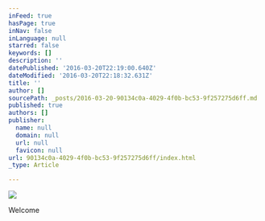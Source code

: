 ```yaml
---
inFeed: true
hasPage: true
inNav: false
inLanguage: null
starred: false
keywords: []
description: ''
datePublished: '2016-03-20T22:19:00.640Z'
dateModified: '2016-03-20T22:18:32.631Z'
title: ''
author: []
sourcePath: _posts/2016-03-20-90134c0a-4029-4f0b-bc53-9f257275d6ff.md
published: true
authors: []
publisher:
  name: null
  domain: null
  url: null
  favicon: null
url: 90134c0a-4029-4f0b-bc53-9f257275d6ff/index.html
_type: Article

---
```

![](https://the-grid-user-content.s3-us-west-2.amazonaws.com/ced377c2-1586-460f-8d5d-5bf74fc0141b.jpg)

Welcome